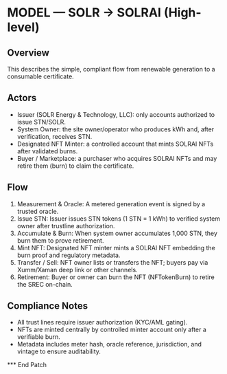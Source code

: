 MODEL — SOLR → SOLRAI (High-level)
====================================

Overview
--------
This describes the simple, compliant flow from renewable generation to a consumable certificate.

Actors
------
- Issuer (SOLR Energy & Technology, LLC): only accounts authorized to issue STN/SOLR.
- System Owner: the site owner/operator who produces kWh and, after verification, receives STN.
- Designated NFT Minter: a controlled account that mints SOLRAI NFTs after validated burns.
- Buyer / Marketplace: a purchaser who acquires SOLRAI NFTs and may retire them (burn) to claim the certificate.

Flow
----
1. Measurement & Oracle: A metered generation event is signed by a trusted oracle.
2. Issue STN: Issuer issues STN tokens (1 STN = 1 kWh) to verified system owner after trustline authorization.
3. Accumulate & Burn: When system owner accumulates 1,000 STN, they burn them to prove retirement.
4. Mint NFT: Designated NFT minter mints a SOLRAI NFT embedding the burn proof and regulatory metadata.
5. Transfer / Sell: NFT owner lists or transfers the NFT; buyers pay via Xumm/Xaman deep link or other channels.
6. Retirement: Buyer or owner can burn the NFT (NFTokenBurn) to retire the SREC on-chain.

Compliance Notes
----------------
- All trust lines require issuer authorization (KYC/AML gating).
- NFTs are minted centrally by controlled minter account only after a verifiable burn.
- Metadata includes meter hash, oracle reference, jurisdiction, and vintage to ensure auditability.

*** End Patch
